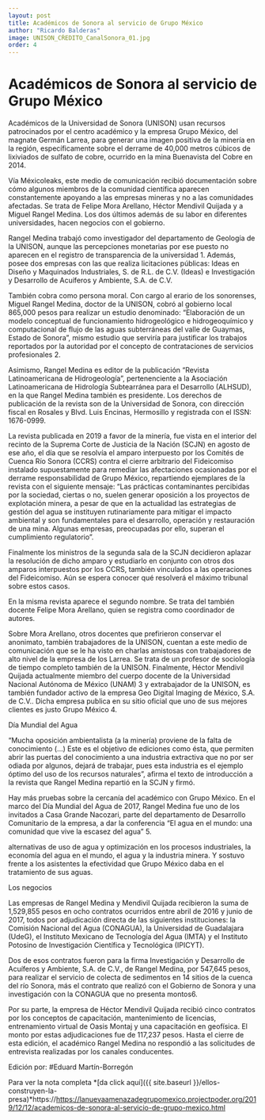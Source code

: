 ```yaml
---
layout: post
title: Académicos de Sonora al servicio de Grupo México
author: "Ricardo Balderas"
image: UNISON_CŔEDITO_CanalSonora_01.jpg
order: 4
---
```

 # Académicos de Sonora al servicio de Grupo México

Académicos de la Universidad de Sonora (UNISON) usan recursos patrocinados por el centro académico y la empresa Grupo México, del magnate Germán Larrea, para generar una imagen positiva de la minería en la región, específicamente sobre el derrame de 40,000 metros cúbicos de lixiviados de sulfato de cobre, ocurrido en la mina Buenavista del Cobre en 2014.

Vía Méxicoleaks, este medio de comunicación recibió documentación sobre cómo algunos miembros de la comunidad científica aparecen constantemente apoyando a las empresas mineras y no a las comunidades afectadas. Se trata de Felipe Mora Arellano, Héctor Mendivil Quijada y a Miguel Rangel Medina. Los dos últimos además de su labor en diferentes universidades, hacen negocios con el gobierno.

Rangel Medina trabajó como investigador del departamento de Geología de la UNISON, aunque las percepciones monetarias por ese puesto no aparecen en el registro de transparencia de la universidad 1. Además, posee dos empresas con las que realiza licitaciones públicas: Ideas en Diseño y Maquinados Industriales, S. de R.L. de C.V. (Ideas) e Investigación y Desarrollo de Acuíferos y Ambiente, S.A. de C.V.

También cobra como persona moral. Con cargo al erario de los sonorenses, Miguel Rangel Medina, doctor de la UNISON, cobró al gobierno local 865,000 pesos para realizar un estudio denominado: “Elaboración de un modelo conceptual de funcionamiento hidrogeológico e hidrogeoquímico y computacional de flujo de las aguas subterráneas del valle de Guaymas, Estado de Sonora”, mismo estudio que serviría para justificar los trabajos reportados por la autoridad por el concepto de contrataciones de servicios profesionales 2.

Asimismo, Rangel Medina es editor de la publicación “Revista Latinoamericana de Hidrogeología”, pertenenciente a la Asociación Latinoamericana de Hidrología Subtearránea para el Desarrollo (ALHSUD), en la que Rangel Medina también es presidente. Los derechos de publicación de la revista son de la Universidad de Sonora, con dirección fiscal en Rosales y Blvd. Luis Encinas, Hermosillo y registrada con el ISSN: 1676-0999.

La revista publicada en 2019 a favor de la minería, fue vista en el interior del recinto de la Suprema Corte de Justicia de la Nación (SCJN) en agosto de ese año, el día que se resolvía el amparo interpuesto por los Comités de Cuenca Río Sonora (CCRS) contra el cierre arbitrario del Fideicomiso instalado supuestamente para remediar las afectaciones ocasionadas por el derrame responsabilidad de Grupo México, repartiendo ejemplares de la revista con el siguiente mensaje: “Las prácticas contaminantes percibidas por la sociedad, ciertas o no, suelen generar oposición a los proyectos de explotación minera, a pesar de que en la actualidad las estrategias de gestión del agua se instituyen rutinariamente para mitigar el impacto ambiental y son fundamentales para el desarrollo, operación y restauración de una mina. Algunas empresas, preocupadas por ello, superan el cumplimiento regulatorio”.

Finalmente los ministros de la segunda sala de la SCJN decidieron aplazar la resolución de dicho amparo y estudiarlo en conjunto con otros dos amparos interpuestos por los CCRS, también vinculados a las operaciones del Fideicomiso. Aún se espera conocer qué resolverá el máximo tribunal sobre estos casos.

En la misma revista aparece el segundo nombre. Se trata del también docente Felipe Mora Arellano, quien se registra como coordinador de autores.

Sobre Mora Arellano, otros docentes que prefirieron conservar el anonimato, también trabajadores de la UNISON, cuentan a este medio de comunicación que se le ha visto en charlas amistosas con trabajadores de alto nivel de la empresa de los Larrea. Se trata de un profesor de sociología de tiempo completo también de la UNISON.
Finalmente, Héctor Mendivil Quijada actualmente miembro del cuerpo docente de la Universidad Nacional Autónoma de México (UNAM) 3 y extrabajador de la UNISON, es también fundador activo de la empresa Geo Digital Imaging de México, S.A. de C.V.. Dicha empresa publica en su sitio oficial que uno de sus mejores clientes es justo Grupo México 4.

Día Mundial del Agua

“Mucha oposición ambientalista (a la minería) proviene de la falta de conocimiento (…) Este es el objetivo de ediciones como ésta, que permiten abrir las puertas del conocimiento a una industria extractiva que no por ser odiada por algunos, dejará de trabajar, pues esta industria es el ejemplo óptimo del uso de los recursos naturales”, afirma el texto de introducción a la revista que Rangel Medina repartió en la SCJN y firmó.

Hay más pruebas sobre la cercanía del académico con Grupo México. En el marco del Día Mundial del Agua de 2017, Rangel Medina fue uno de los invitados a Casa Grande Nacozari, parte del departamento de Desarrollo Comunitario de la empresa, a dar la conferencia “El agua en el mundo: una comunidad que vive la escasez del agua” 5.

alternativas de uso de agua y optimización en los procesos industriales, la economía del agua en el mundo, el agua y la industria minera. Y sostuvo frente a los asistentes la efectividad que Grupo México daba en el tratamiento de sus aguas.

Los negocios

Las empresas de Rangel Medina y Mendivil Quijada recibieron la suma de 1,529,855 pesos en ocho contratos ocurridos entre abril de 2016 y junio de 2017, todos por adjudicación directa de las siguientes instituciones: la Comisión Nacional del Agua (CONAGUA), la Universidad de Guadalajara (UdeG), el Instituto Mexicano de Tecnología del Agua (IMTA) y el Instituto Potosino de Investigación Científica y Tecnológica (IPICYT).

Dos de esos contratos fueron para la firma Investigación y Desarrollo de Acuíferos y Ambiente, S.A. de C.V., de Rangel Medina, por 547,645 pesos, para realizar el servicio de colecta de sedimentos en 14 sitios de la cuenca del río Sonora, más el contrato que realizó con el Gobierno de Sonora y una investigación con la CONAGUA que no presenta montos6.

Por su parte, la empresa de Héctor Mendivil Quijada recibió cinco contratos por los conceptos de capacitación, mantenimiento de licencias, entrenamiento virtual de Oasis Montaj y una capacitación en geofísica. El monto por estas adjudicaciones fue de 117,237 pesos.
Hasta el cierre de esta edición, el académico Rangel Medina no respondió a las solicitudes de entrevista realizadas por los canales conducentes.

Edición por: #Eduard Martín-Borregón

Para ver la nota completa *[da click aquí]({{ site.baseurl }}/ellos-construyen-la-presa)*https://https://lanuevaamenazadegrupomexico.projectpoder.org/2019/12/12/academicos-de-sonora-al-servicio-de-grupo-mexico.html
